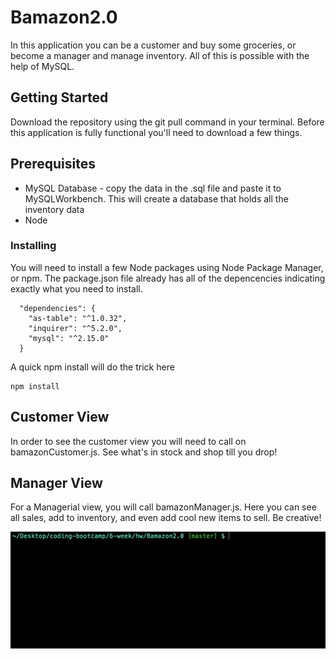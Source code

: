 # Bamazon2.0

In this application you can be a customer and buy some groceries, or become a manager and manage inventory. All of this is possible with the help of MySQL.

## Getting Started

Download the repository using the git pull command in your terminal. Before this application is fully functional you'll need to download a few things.

## Prerequisites

* MySQL Database - copy the data in the .sql file and paste it to MySQLWorkbench. This will create a database that holds all the inventory data
* Node
### Installing

You will need to install a few Node packages using Node Package Manager, or npm. The package.json file already has all of the depencencies indicating exactly what you need to install.

```
  "dependencies": {
    "as-table": "^1.0.32",
    "inquirer": "^5.2.0",
    "mysql": "^2.15.0"
  }
```
A quick npm install will do the trick here

```
npm install
```

## Customer View
In order to see the customer view you will need to call on bamazonCustomer.js. See what's in stock and shop till you drop!

## Manager View
For a Managerial view, you will call bamazonManager.js. Here you can see all sales, add to inventory, and even add cool new items to sell. Be creative!

![start](managerView.gif)